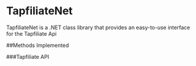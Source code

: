 # TapfiliateNet
TapfiliateNet is a .NET class library that provides an easy-to-use interface for the Tapfiliate Api

##Methods Implemented

###Tapfiliate API

